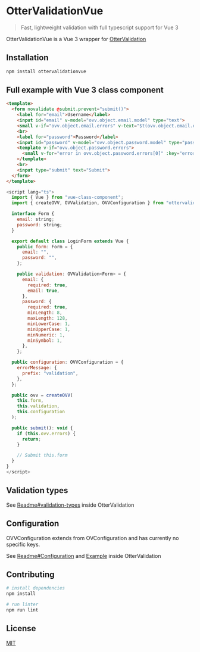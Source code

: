 # OtterValidationVue

> Fast, lightweight validation with full typescript support for Vue 3

OtterValidationVue is a Vue 3 wrapper for [OtterValidation](https://github.com/effectpet/ottervalidation)

## Installation

```bash
npm install ottervalidationvue
```


## Full example with Vue 3 class component
```html
<template>
  <form novalidate @submit.prevent="submit()">
    <label for="email">Username</label>
    <input id="email" v-model="ovv.object.email.model" type="text">
    <small v-if="ovv.object.email.errors" v-text="$t(ovv.object.email.errors[0])" />
    <br>
    <label for="password">Password</label>
    <input id="password" v-model="ovv.object.password.model" type="password">
    <template v-if="ovv.object.password.errors">
      <small v-for="error in ovv.object.password.errors[0]" :key="error" v-text="error" />
    </template>
    <br>
    <input type="submit" text="Submit">
  </form>
</template>
```
```javascript
<script lang="ts">
  import { Vue } from "vue-class-component";
  import { createOVV, OVValidation, OVVConfiguration } from "ottervalidationvue";

  interface Form {
    email: string;
    password: string;
  }

  export default class LoginForm extends Vue {
    public form: Form = {
      email: "",
      password: "",
    };

    public validation: OVValidation<Form> = {
      email: {
        required: true,
        email: true,
      },
      password: {
        required: true,
        minLength: 8,
        maxLength: 128,
        minLowerCase: 1,
        minUpperCase: 1,
        minNumeric: 1,
        minSymbol: 1,
      },
    };

  public configuration: OVVConfiguration = {
    errorMessage: {
      prefix: "validation",
    },
  };

  public ovv = createOVV(
    this.form,
    this.validation,
    this.configuration
  );

  public submit(): void {
    if (this.ovv.errors) {
      return;
    }

    // Submit this.form
  }
}
</script>
```

## Validation types

See [Readme#validation-types](https://github.com/effectpet/ottervalidation#validation-types) inside OtterValidation


## Configuration

OVVConfiguration extends from OVConfiguration and has currently no specific keys.

See [Readme#Configuration](https://github.com/effectpet/ottervalidation#configuration) and [Example](https://github.com/effectpet/ottervalidation#configuration-example) inside OtterValidation


## Contributing

``` bash
# install dependencies
npm install

# run linter
npm run lint
```

## License

[MIT](https://opensource.org/licenses/MIT)
